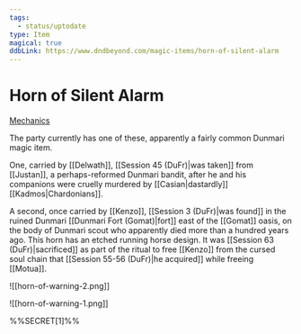 ```yaml
---
tags:
  - status/uptodate
type: Item
magical: true
ddbLink: https://www.dndbeyond.com/magic-items/horn-of-silent-alarm
---
```

# Horn of Silent Alarm

[Mechanics](https://www.dndbeyond.com/magic-items/horn-of-silent-alarm)

The party currently has one of these, apparently a fairly common Dunmari magic item.

One, carried by [[Delwath]], [[Session 45 (DuFr)|was taken]] from [[Justan]], a perhaps-reformed Dunmari bandit, after he and his companions were cruelly murdered by [[Casian|dastardly]] [[Kadmos|Chardonians]].

A second, once carried by [[Kenzo]], [[Session 3 (DuFr)|was found]] in the ruined Dunmari [[Dunmari Fort (Gomat)|fort]] east of the [[Gomat]] oasis, on the body of Dunmari scout who apparently died more than a hundred years ago. This horn has an etched running horse design. It was [[Session 63 (DuFr)|sacrificed]] as part of the ritual to free [[Kenzo]] from the cursed soul chain that [[Session 55-56 (DuFr)|he acquired]] while freeing [[Motua]].

![[horn-of-warning-2.png]]

![[horn-of-warning-1.png]]

%%SECRET[1]%%